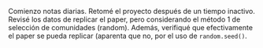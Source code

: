 Comienzo notas diarias. Retomé el proyecto después de un tiempo inactivo.
Revisé los datos de replicar el paper, pero considerando el método 1 de selección de comunidades (random). Además, verifiqué que efectivamente el paper se pueda replicar (aparenta que no, por el uso de `random.seed()`.
